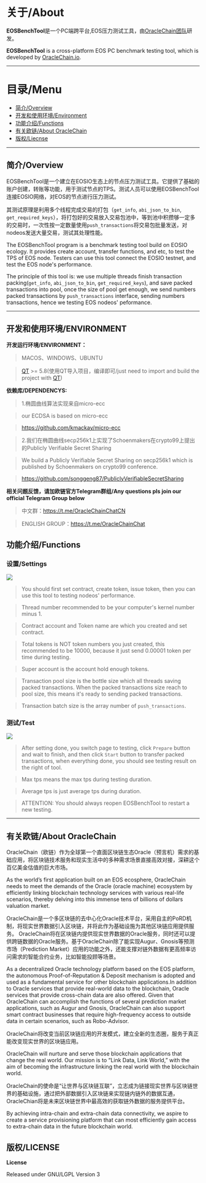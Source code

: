 # 关于/About

**EOSBenchTool**是一个PC端跨平台,EOS压力测试工具，由[OracleChain团队](https://oraclechain.io)研发。

**EOSBenchTool** is a cross-platform EOS PC benchmark testing tool, which is developed by [OracleChain.io](https://oraclechain.io).

------------------------------

# 目录/Menu
* [简介/Overview](#1)
* [开发和使用环境/Environment](#2)
* [功能介绍/Functions](#3)
* [有关欧链/About OracleChain](#4)
* [版权/Liecnse](#4)

------------------------------

<h2 id="1">简介/Overview</h2>

EOSBenchTool是一个建立在EOSIO生态上的节点压力测试工具。它提供了基础的账户创建，转账等功能，用于测试节点的TPS。测试人员可以使用EOSBenchTool连接EOSIO网络，对EOS的节点进行压力测试。

其测试原理是利用多个线程完成交易的打包（`get_info`, `abi_json_to_bin`, `get_required_keys`），将打包好的交易放入交易包池中，等到池中积攒够一定多的交易时，一次性按一定数量使用`push_transactions`将交易包批量发送，对nodeos发送大量交易，测试其处理性能。

The EOSBenchTool program is a benchmark testing tool build on EOSIO ecology. It provides create account, transfer functions, and etc, to test the TPS of EOS node. Testers can use this tool connect the EOSIO testnet, and test the EOS node's performance.

The principle of this tool is: we use multiple threads finish transaction packing(`get_info`, `abi_json_to_bin`, `get_required_keys`), and save packed transactions into pool, once the size of pool get enough, we send numbers packed transactions by `push_transactions` interface, sending numbers transactions, hence we testing EOS nodeos' peformance.


------------------------------
<h2 id="2">开发和使用环境/ENVIRONMENT</h2>

**开发运行环境/ENVIRONMENT：**

> MACOS、WINDOWS、UBUNTU

> [QT](https://www.qt.io/download) >= 5.8(使用QT导入项目，编译即可/just need to import and build the project with [QT](https://www.qt.io/download))

**依赖库/DEPENDENCYS:**

> 1.椭圆曲线算法实现来自micro-ecc

> our ECDSA is based on micro-ecc

> https://github.com/kmackay/micro-ecc

> 2.我们在椭圆曲线secp256k1上实现了Schoenmakers在crypto99上提出的Publicly Verifiable Secret Sharing

> We build a Publicly Verifiable Secret Sharing on secp256k1 which is published by Schoenmakers on crypto99 conference.

> https://github.com/songgeng87/PubliclyVerifiableSecretSharing


**相关问题反馈，请加欧链官方Telegram群组/Any questions pls join our official Telegram Group below**

> 中文群：https://t.me/OracleChainChatCN

> ENGLISH GROUP：https://t.me/OracleChainChat


<h2 id="3">功能介绍/Functions</h2>

### 设置/Settings
![](https://github.com/OracleChain/EOSBenchTool/blob/master/screenshots/setting.PNG)
>You should first set contract, create token, issue token, then you can use this tool to testing nodeos' performance.

>Thread number recommended to be your computer's kernel number minus 1.

>Contract account and Token name are which you created and set contract.

>Total tokens is NOT token numbers you just created, this recommended to be 10000, because it just send 0.00001 token per time during testing.

>Super account is the account hold enough tokens.

>Transaction pool size is the bottle size which all threads saving packed transactions. When the packed transactions size reach to pool size, this means it's ready to sending packed transactions.

>Transaction batch size is the array number of `push_transactions`.

### 测试/Test
![](https://github.com/OracleChain/EOSBenchTool/blob/master/screenshots/testing.png)
>After setting done, you switch page to testing, click `Prepare` button and wait to finish, and then click `Start` button to transfer packed transactions, when everything done, you should see testing result on the right of tool.

> Max tps means the max tps during testing duration.

>Average tps is just average tps during duration.

>ATTENTION: You should always reopen EOSBenchTool to restart a new testing.

------------------------------
<h2 id="4">有关欧链/About OracleChain</h2>

OracleChain（欧链）作为全球第一个直面区块链生态Oracle（预言机）需求的基础应用，将区块链技术服务和现实生活中的多种需求场景直接高效对接，深耕这个百亿美金估值的巨大市场。

As the world’s first application built on an EOS ecosphere, OracleChain needs to meet the demands of the Oracle (oracle machine) ecosystem by efficiently linking blockchain technology services with various real-life scenarios, thereby delving into this immense tens of billions of dollars valuation market.

OracleChain是一个多区块链的去中心化Oracle技术平台，采用自主的PoRD机制，将现实世界数据引入区块链，并将此作为基础设施为其他区块链应用提供服务。
OracleChain将在区块链内提供现实世界数据的Oracle服务，同时还可以提供跨链数据的Oracle服务。基于OracleChain除了能实现Augur、Gnosis等预测市场（Prediction Market）应用的功能之外，还能支撑对链外数据有更高频率访问需求的智能合约业务，比如智能投顾等场景。

As a decentralized Oracle technology platform based on the EOS platform, the autonomous Proof-of-Reputation & Deposit mechanism is adopted and used as a fundamental service for other blockchain applications.In addition to Oracle services that provide real-world data to the blockchain, Oracle services that provide cross-chain data are also offered. Given that OracleChain can accomplish the functions of several prediction market applications, such as Augur and Gnosis, OracleChain can also support smart contract businesses that require high-frequency access to outside data in certain scenarios, such as Robo-Advisor.

OracleChain将改变当前区块链应用的开发模式，建立全新的生态圈，服务于真正能改变现实世界的区块链应用。

OracleChain will nurture and serve those blockchain applications that change the real world. Our mission is to “Link Data, Link World,” with the aim of becoming the infrastructure linking the real world with the blockchain world.

OracleChain的使命是“让世界与区块链互联”，立志成为链接现实世界与区块链世界的基础设施，通过把外部数据引入区块链来实现链内链外的数据互通，OracleChian将是未来区块链世界中最高效的获取链外数据的服务提供平台。

By achieving intra-chain and extra-chain data connectivity, we aspire to create a service provisioning platform that can most efficiently gain access to extra-chain data in the future blockchain world.

<h2 id="5">版权/LICENSE</h2>

**License**

Released under GNU/LGPL Version 3
